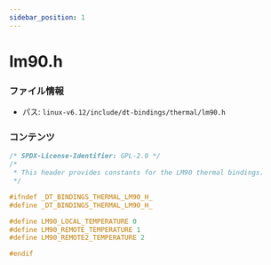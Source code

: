 ```yaml
---
sidebar_position: 1
---
```

# lm90.h

### ファイル情報

- パス: `linux-v6.12/include/dt-bindings/thermal/lm90.h`

### コンテンツ

```h
/* SPDX-License-Identifier: GPL-2.0 */
/*
 * This header provides constants for the LM90 thermal bindings.
 */

#ifndef _DT_BINDINGS_THERMAL_LM90_H_
#define _DT_BINDINGS_THERMAL_LM90_H_

#define LM90_LOCAL_TEMPERATURE 0
#define LM90_REMOTE_TEMPERATURE 1
#define LM90_REMOTE2_TEMPERATURE 2

#endif

```
